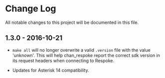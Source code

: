 # Change Log

All notable changes to this project will be documented in this file.

## 1.3.0 - 2016-10-21

- `make all` will no longer overwrite a valid `.version` file with
the value 'unknown'. This will help chan_respoke report the correct
sdk version in its request headers when connecting to Respoke.

- Updates for Asterisk 14 compatibility.
